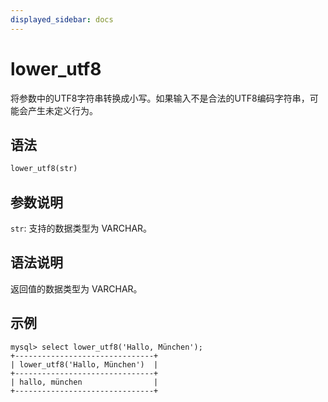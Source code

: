 ```yaml
---
displayed_sidebar: docs
---
```


# lower_utf8



将参数中的UTF8字符串转换成小写。如果输入不是合法的UTF8编码字符串，可能会产生未定义行为。

## 语法

```Haskell
lower_utf8(str)
```

## 参数说明

`str`: 支持的数据类型为 VARCHAR。

## 语法说明

返回值的数据类型为 VARCHAR。

## 示例

```Plain Text
mysql> select lower_utf8('Hallo, München');
+-------------------------------+
| lower_utf8('Hallo, München')  |
+-------------------------------+
| hallo, münchen                |
+-------------------------------+
```
